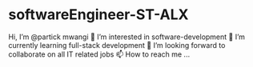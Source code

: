 # softwareEngineer-ST-ALX

 Hi, I’m @partick mwangi
👀 I’m interested in software-development
🌱 I’m currently learning full-stack development
💞️ I’m looking forward to collaborate on all IT related jobs
📫 How to reach me ...

